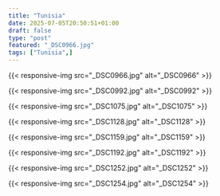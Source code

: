 ```yaml
---
title: "Tunisia"
date: 2025-07-05T20:50:51+01:00
draft: false
type: "post"
featured: "_DSC0966.jpg"
tags: ["Tunisia",]
---
```


{{< responsive-img src="_DSC0966.jpg" alt="_DSC0966" >}}

{{< responsive-img src="_DSC0992.jpg" alt="_DSC0992" >}}

{{< responsive-img src="_DSC1075.jpg" alt="_DSC1075" >}}

{{< responsive-img src="_DSC1128.jpg" alt="_DSC1128" >}}

{{< responsive-img src="_DSC1159.jpg" alt="_DSC1159" >}}

{{< responsive-img src="_DSC1192.jpg" alt="_DSC1192" >}}

{{< responsive-img src="_DSC1252.jpg" alt="_DSC1252" >}}

{{< responsive-img src="_DSC1254.jpg" alt="_DSC1254" >}}

